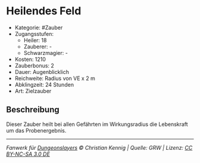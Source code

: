 # Heilendes Feld

- Kategorie: #Zauber
- Zugangsstufen:
  - Heiler: 18
  - Zauberer: -
  - Schwarzmagier: -
- Kosten: 1210
- Zauberbonus: 2
- Dauer: Augenblicklich
- Reichweite: Radius von VE x 2 m
- Abklingzeit: 24 Stunden
- Art: Zielzauber

## Beschreibung

Dieser Zauber heilt bei allen Gefährten im Wirkungsradius die Lebenskraft um das Probenergebnis.

---

_Fanwerk für [Dungeonslayers](https://www.dungeonslayers.net/) © Christian Kennig | Quelle: GRW | Lizenz: [CC BY-NC-SA 3.0 DE](https://creativecommons.org/licenses/by-nc-sa/3.0/de/)_
